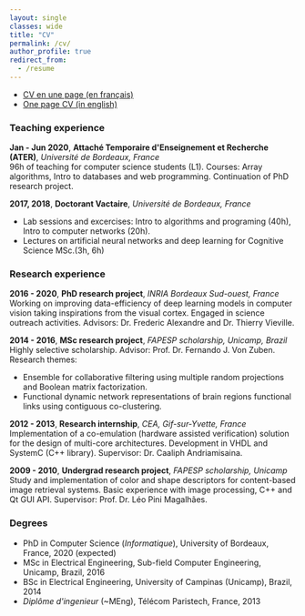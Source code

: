 ```yaml
---
layout: single
classes: wide
title: "CV"
permalink: /cv/
author_profile: true
redirect_from:
  - /resume
---
```


<!-- {% include base_path %} -->

* [CV en une page (en français)](/files/cv_une_page_fr.pdf)
* [One page CV (in english)](/files/CV_EN_single.pdf)

### Teaching experience
__Jan - Jun 2020__, __Attaché Temporaire d'Enseignement et Recherche (ATER)__, _Université de Bordeaux, France_  
96h of teaching for computer science students (L1). Courses: Array algorithms, Intro to databases and web programming. Continuation of PhD research project.

__2017, 2018__, __Doctorant Vactaire__, _Université de Bordeaux, France_
 - Lab sessions and excercises: Intro to algorithms and programing (40h), Intro to computer networks (20h). 
 - Lectures on artificial neural networks and deep learning for Cognitive Science MSc.(3h, 6h)

### Research experience
__2016 - 2020__, __PhD research project__, _INRIA Bordeaux Sud-ouest, France_  
Working on improving data-efficiency of deep learning models in computer vision taking inspirations from the visual cortex. Engaged in science outreach activities. Advisors: Dr. Frederic Alexandre and Dr. Thierry Vieville.


__2014 - 2016__, __MSc research project__, _FAPESP scholarship, Unicamp, Brazil_
Highly selective scholarship. Advisor: Prof. Dr. Fernando J. Von Zuben. Research themes:
 - Ensemble for collaborative filtering using multiple random projections and Boolean matrix factorization.
 - Functional dynamic network representations of brain regions functional links using contiguous co-clustering.


__2012 - 2013__, __Research internship__, _CEA, Gif-sur-Yvette, France_  
Implementation of a co-emulation (hardware assisted verification) solution for the design of multi-core architectures. Development in VHDL and SystemC (C++ library).
Supervisor: Dr. Caaliph Andriamisaina.


__2009 - 2010__, __Undergrad research project__, _FAPESP scholarship, Unicamp_
Study and implementation of color and shape descriptors for content-based image retrieval systems. Basic experience with image processing, C++ and Qt GUI API. Supervisor: Prof. Dr. Léo Pini Magalhães.

### Degrees
* PhD in Computer Science (*Informatique*), University of Bordeaux, France, 2020 (expected)
* MSc in Electrical Engineering, Sub-field Computer Engineering, Unicamp, Brazil, 2016
* BSc in Electrical Engineering, University of Campinas (Unicamp), Brazil, 2014
* *Diplôme d'ingenieur* (~MEng), Télécom Paristech, France, 2013




<!--
Publications
======
   <ul>{% for post in site.publications %}
    {% include archive-single-cv.html %}
  {% endfor %}</ul> 

Teaching
======
  <ul>{% for post in site.teaching %}
    {% include archive-single-cv.html %}
  {% endfor %}</ul>  

Talks
======
  <ul>{% for post in site.talks %}
    {% include archive-single-talk-cv.html %}
  {% endfor %}</ul>
-->
